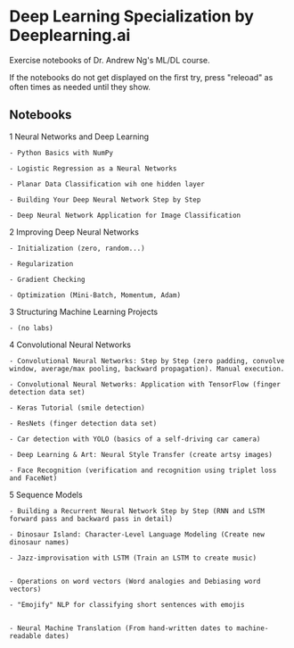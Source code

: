 # Deep Learning Specialization by Deeplearning.ai
 Exercise notebooks of Dr. Andrew Ng's ML/DL course.
 
 If the notebooks do not get displayed on the first try, press "releoad" as often times as needed until they show.

## Notebooks

1 Neural Networks and Deep Learning

	- Python Basics with NumPy
	
	- Logistic Regression as a Neural Networks
	
	- Planar Data Classification wih one hidden layer
	
	- Building Your Deep Neural Network Step by Step
	
	- Deep Neural Network Application for Image Classification

2 Improving Deep Neural Networks

	- Initialization (zero, random...)
	
	- Regularization
	
	- Gradient Checking
	
	- Optimization (Mini-Batch, Momentum, Adam)
	
3 Structuring Machine Learning Projects

	- (no labs)

4 Convolutional Neural Networks

	- Convolutional Neural Networks: Step by Step (zero padding, convolve window, average/max pooling, backward propagation). Manual execution.
	
	- Convolutional Neural Networks: Application with TensorFlow (finger detection data set)
	
	- Keras Tutorial (smile detection)
	
	- ResNets (finger detection data set)
	
	- Car detection with YOLO (basics of a self-driving car camera)
	
	- Deep Learning & Art: Neural Style Transfer (create artsy images)
	
	- Face Recognition (verification and recognition using triplet loss and FaceNet)


5 Sequence Models

	- Building a Recurrent Neural Network Step by Step (RNN and LSTM forward pass and backward pass in detail)
	
	- Dinosaur Island: Character-Level Language Modeling (Create new dinosaur names)
	
	- Jazz-improvisation with LSTM (Train an LSTM to create music)
	
	
	- Operations on word vectors (Word analogies and Debiasing word vectors)
	
	- "Emojify" NLP for classifying short sentences with emojis
	
	
	- Neural Machine Translation (From hand-written dates to machine-readable dates)
